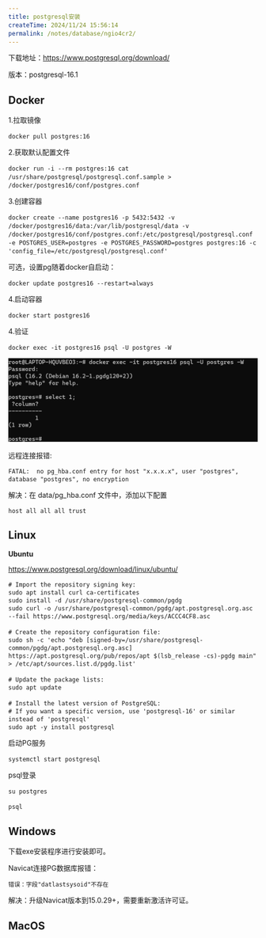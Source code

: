 ```yaml
---
title: postgresql安装
createTime: 2024/11/24 15:56:14
permalink: /notes/database/ngio4cr2/
---
```

下载地址：https://www.postgresql.org/download/

版本：postgresql-16.1

## Docker

1.拉取镜像

`docker pull postgres:16`

2.获取默认配置文件

`docker run -i --rm postgres:16 cat /usr/share/postgresql/postgresql.conf.sample > /docker/postgres16/conf/postgres.conf`

3.创建容器

`docker create --name postgres16 -p 5432:5432 -v /docker/postgres16/data:/var/lib/postgresql/data -v /docker/postgres16/conf/postgres.conf:/etc/postgresql/postgresql.conf -e POSTGRES_USER=postgres -e POSTGRES_PASSWORD=postgres postgres:16 -c 'config_file=/etc/postgresql/postgresql.conf'`

可选，设置pg随着docker自启动：

`docker update postgres16 --restart=always`

4.启动容器

`docker start postgres16`

4.验证

`docker exec -it postgres16 psql -U postgres -W`

![](./../_/20240319150419.png)

远程连接报错:

```
FATAL:  no pg_hba.conf entry for host "x.x.x.x", user "postgres", database "postgres", no encryption
```

解决：在 data/pg_hba.conf 文件中，添加以下配置

```
host all all all trust
```



## Linux

**Ubuntu**

https://www.postgresql.org/download/linux/ubuntu/

```shell
# Import the repository signing key:
sudo apt install curl ca-certificates
sudo install -d /usr/share/postgresql-common/pgdg
sudo curl -o /usr/share/postgresql-common/pgdg/apt.postgresql.org.asc --fail https://www.postgresql.org/media/keys/ACCC4CF8.asc

# Create the repository configuration file:
sudo sh -c 'echo "deb [signed-by=/usr/share/postgresql-common/pgdg/apt.postgresql.org.asc] https://apt.postgresql.org/pub/repos/apt $(lsb_release -cs)-pgdg main" > /etc/apt/sources.list.d/pgdg.list'

# Update the package lists:
sudo apt update

# Install the latest version of PostgreSQL:
# If you want a specific version, use 'postgresql-16' or similar instead of 'postgresql'
sudo apt -y install postgresql
```

启动PG服务

`systemctl start postgresql`

psql登录

`su postgres`

`psql`

## Windows

下载exe安装程序进行安装即可。

Navicat连接PG数据库报错：

```
错误：字段"datlastsysoid"不存在
```

解决：升级Navicat版本到15.0.29+，需要重新激活许可证。

## MacOS

